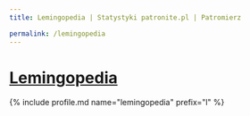 ```yaml
---
title: Lemingopedia | Statystyki patronite.pl | Patromierz

permalink: /lemingopedia
---
```


# [Lemingopedia](https://patronite.pl/lemingopedia)

{% include profile.md name="lemingopedia" prefix="l" %}
